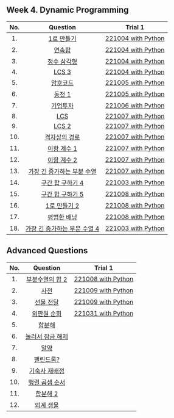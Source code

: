 ## Week 4. Dynamic Programming
|No.  |Question|Trial 1|
|:---:|:------:|:-----:|
|1.  |[1로 만들기](https://www.acmicpc.net/problem/1463) | [221004 with Python](https://github.com/JoonHyeok-hozy-Kim/algorithm_study/blob/main/BaekJoon/Solutions/Week4/py/Sol_A_221004_1463.py) |
|2.  |[연속합](https://www.acmicpc.net/problem/1912) | [221004 with Python](https://github.com/JoonHyeok-hozy-Kim/algorithm_study/blob/main/BaekJoon/Solutions/Week4/py/Sol_B_221004_1912.py) |
|3.  |[정수 삼각형](https://www.acmicpc.net/problem/1932) | [221004 with Python](https://github.com/JoonHyeok-hozy-Kim/algorithm_study/blob/main/BaekJoon/Solutions/Week4/py/Sol_C_221004_1932.py) |
|4.  |[LCS 3](https://www.acmicpc.net/problem/1958) | [221004 with Python](https://github.com/JoonHyeok-hozy-Kim/algorithm_study/blob/main/BaekJoon/Solutions/Week4/py/Sol_D_221004_1958.py) |
|5.  |[암호코드](https://www.acmicpc.net/problem/2011) | [221005 with Python](https://github.com/JoonHyeok-hozy-Kim/algorithm_study/blob/main/BaekJoon/Solutions/Week4/py/Sol_E_221005_2011.py) |
|6.  |[동전 1](https://www.acmicpc.net/problem/2293) | [221005 with Python](https://github.com/JoonHyeok-hozy-Kim/algorithm_study/blob/main/BaekJoon/Solutions/Week4/py/Sol_F_221005_2293_cheated.py) |
|7.  |[기업투자](https://www.acmicpc.net/problem/2262) | [221006 with Python](https://github.com/JoonHyeok-hozy-Kim/algorithm_study/blob/main/BaekJoon/Solutions/Week4/py/Sol_G_221006_2262_cheated.py) |
|8.  |[LCS](https://www.acmicpc.net/problem/9251) | [221007 with Python](https://github.com/JoonHyeok-hozy-Kim/algorithm_study/blob/main/BaekJoon/Solutions/Week4/py/Sol_H_221007_9251.py) |
|9.  |[LCS 2](https://www.acmicpc.net/problem/9252) | [221007 with Python](https://github.com/JoonHyeok-hozy-Kim/algorithm_study/blob/main/BaekJoon/Solutions/Week4/py/Sol_I_221007_9252.py) |
|10. |[격자상의 경로](https://www.acmicpc.net/problem/10164) | [221007 with Python](https://github.com/JoonHyeok-hozy-Kim/algorithm_study/blob/main/BaekJoon/Solutions/Week4/py/Sol_J_221007_10164.py) |
|11. |[이항 계수 1](https://www.acmicpc.net/problem/11050) | [221007 with Python](https://github.com/JoonHyeok-hozy-Kim/algorithm_study/blob/main/BaekJoon/Solutions/Week4/py/Sol_K_221007_11050.py) |
|12. |[이항 계수 2](https://www.acmicpc.net/problem/11051) | [221007 with Python](https://github.com/JoonHyeok-hozy-Kim/algorithm_study/blob/main/BaekJoon/Solutions/Week4/py/Sol_L_221007_11051.py) |
|13. |[가장 긴 증가하는 부분 수열](https://www.acmicpc.net/problem/11053) | [221007 with Python](https://github.com/JoonHyeok-hozy-Kim/algorithm_study/blob/main/BaekJoon/Solutions/Week4/py/Sol_M_221007_11053.py) |
|14. |[구간 합 구하기 4](https://www.acmicpc.net/problem/11659) | [221003 with Python](https://github.com/JoonHyeok-hozy-Kim/algorithm_study/blob/main/BaekJoon/Solutions/Week4/py/Sol_N_221003_11659.py) |
|15. |[구간 합 구하기 5](https://www.acmicpc.net/problem/11660) | [221008 with Python](https://github.com/JoonHyeok-hozy-Kim/algorithm_study/blob/main/BaekJoon/Solutions/Week4/py/Sol_O_221008_11660.py) |
|16. |[1로 만들기 2](https://www.acmicpc.net/problem/12852) | [221008 with Python](https://github.com/JoonHyeok-hozy-Kim/algorithm_study/blob/main/BaekJoon/Solutions/Week4/py/Sol_P_221008_12852.py) |
|17. |[평범한 배낭](https://www.acmicpc.net/problem/12865) | [221008 with Python](https://github.com/JoonHyeok-hozy-Kim/algorithm_study/blob/main/BaekJoon/Solutions/Week4/py/Sol_Q_221008_12865_cheated.py) |
|18. |[가장 긴 증가하는 부분 수열 4](https://www.acmicpc.net/problem/14002) | [221003 with Python](https://github.com/JoonHyeok-hozy-Kim/algorithm_study/blob/main/BaekJoon/Solutions/Week4/py/Sol_R_221003_14002.py) |


## Advanced Questions
|No.  |Question|Trial 1|
|:---:|:------:|:-----:|
|1.  |[부분수열의 합 2](https://www.acmicpc.net/problem/1208) | [221008 with Python](https://github.com/JoonHyeok-hozy-Kim/algorithm_study/blob/main/BaekJoon/Solutions/Week4/py_adv/Sol_A_221008_1208.py) |
|2.  |[사전](https://www.acmicpc.net/problem/1256) | [221009 with Python](https://github.com/JoonHyeok-hozy-Kim/algorithm_study/blob/main/BaekJoon/Solutions/Week4/py_adv/Sol_B_221009_1256.py) |
|3.  |[선물 전달](https://www.acmicpc.net/problem/1947) | [221009 with Python](https://github.com/JoonHyeok-hozy-Kim/algorithm_study/blob/main/BaekJoon/Solutions/Week4/py_adv/Sol_C_221009_1947.py) |
|4.  |[외판원 순회](https://www.acmicpc.net/problem/2098) | [221031 with Python](https://github.com/JoonHyeok-hozy-Kim/algorithm_study/blob/main/BaekJoon/Solutions/Week4/py_adv/Sol_D_221031_2098.py) |
|5.  |[합분해](https://www.acmicpc.net/problem/2225) | |
|6.  |[눌러서 잠금 해제](https://www.acmicpc.net/problem/2723) | |
|7.  |[알약](https://www.acmicpc.net/problem/4811) | |
|8.  |[팰린드롬?](https://www.acmicpc.net/problem/10942) | |
|9.  |[기숙사 재배정](https://www.acmicpc.net/problem/10978) | |
|10. |[행렬 곱셈 순서](https://www.acmicpc.net/problem/11049) | |
|11. |[합분해 2](https://www.acmicpc.net/problem/13707) | |
|12. |[외계 생물](https://www.acmicpc.net/problem/16565) | |